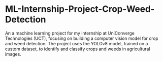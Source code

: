 # ML-Internship-Project-Crop-Weed-Detection
An a machine learning project for my internship at UniConverge Technologies (UCT), focusing on building a computer vision model for crop and weed detection. The project uses the YOLOv8 model, trained on a custom dataset, to identify and classify crops and weeds in agricultural images.
